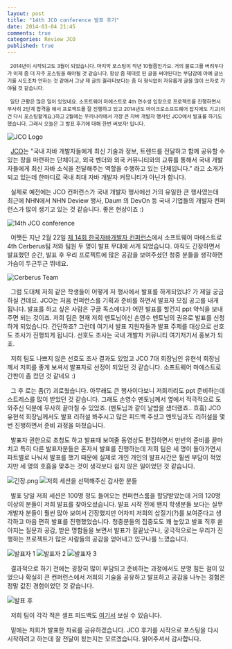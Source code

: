```yaml
---
layout: post
title: "14th JCO conference 발표 후기"
date: 2014-03-04 21:45
comments: true
categories: Review JCO
published: true
---
```


<small>&nbsp;&nbsp;2014년이 시작되고도 3월이 되었습니다. 마지막 포스팅이 작년 10월쯤인가요. 거의 블로그를 버려두다가 이제 좀 더 자주 포스팅을 해야될 것 같습니다. 항상 좀 제대로 된 글을 써야된다는 부담감에 아예 글쓰기를 시도조차 안하는 것 같애서 그냥 제 글의 퀄리티보다는 좀 더 형식없이 자유롭게 글을 많이 쓰자로 가야될 것 같습니다.

&nbsp;&nbsp;일단 근황은 많은 일이 있었네요. 소프트웨어 마에스트로 4th 연수생 입장으로 프로젝트를 진행하면서 무사히 2단계 합격을 해서 프로젝트를 잘 진행하고 있고 2014년도 마이크로소프트웨어 잡지에도 기고(이건 다시 포스팅할게요.)하고 2월에는 우리나라에서 가장 큰 자바 개발자 행사인 JCO에서 발표를 하기도 했습니다. 그래서 오늘은 그 발표 후기에 대해 한번 써보자! 입니다.</small> 

![JCO Logo](http://imageshack.com/a/img607/5356/5cld.png)
<!-- more -->

&nbsp;&nbsp;[JCO](http://www.jco.or.kr/)는 "국내 자바 개발자들에게 최신 기술과 정보, 트렌드를 전달하고 함께 공유할 수 있는 장을 마련하는 단체이고, 외국 벤더와 외국 커뮤니티와의 교류를 통해서 국내 개발자들에게 최신 자바 소식을 전달해주는 역할을 수행하고 있는 단체입니다." 라고 소개가 되고 있는데 한마디로 국내 최대 자바 개발자 커뮤니티가 아닌가 합니다.

&nbsp;&nbsp;실제로 예전에는 JCO 컨퍼런스가 국내 개발자 행사에선 거의 유일한 큰 행사였는데 최근에 NHN에서 NHN Deview 행사, Daum 의 DevOn 등 국내 기업들의 개발자 컨퍼런스가 많이 생기고 있는 것 같습니다. 좋은 현상이죠 :)

![14th JCO conference](http://imageshack.com/a/img203/6185/xtws.png)

&nbsp;&nbsp;어쨋든 지난 2월 22일 [제 14회 한국자바개발자 컨퍼런스](http://www.jcoconference.co.kr/)에서 소프트웨어 마에스트로 4th Cerberus팀 저와 팀원 두 명이 발표 무대에 서게 되었습니다. 아직도 긴장하면서 발표했던 순간, 발표 후 우리 프로젝트에 많은 공감을 보여주셨던 청중 분들을 생각하면 가슴이 두근두근 뛰네요. 

![Cerberus Team](http://imageshack.com/a/img703/8967/v3ch.png)

&nbsp;&nbsp;그럼 도대체 저희 같은 학생들이 어떻게 저 행사에서 발표를 하게되었냐? 가 제일 궁금하실 건데요. JCO는 처음 컨퍼런스를 기획과 준비를 하면서 발표자 모집 공고를 내게 됩니다. 발표를 하고 싶은 사람은 구글 독스에다가 어떤 발표를 할건지 ppt 약식을 보내주면 되는 것이죠. 저희 팀은 현재 저희 멘토님이신 손영수 멘토님의 권유로 발표를 신청하게 되었습니다. 간단하죠? 그런데 여기서 발표 지원자들과 발표 주제를 대상으로 선호도 조사가 진행되게 됩니다. 선호도 조사는 국내 개발자 커뮤니티 여기저기서 홍보가 되죠. 

&nbsp;&nbsp;저희 팀도 나쁘지 않은 선호도 조사 결과도 있었고 JCO 7대 회장님인 유현석 회장님께서 저희를 좋게 보셔서 발표자로 선정이 되었던 것 같습니다. 소프트웨어 마에스트로 간판이 좀 컸던 것 같네요 :) 

&nbsp;&nbsp;그 후 로는 좀(?) 괴로웠습니다. 아무래도 큰 행사이다보니 저희끼리도 ppt 준비하는데 스트레스를 많이 받았던 것 같습니다. 그래도 손영수 멘토님께서 옆에서 적극적으로 도와주신 덕분에 무사히 끝마칠 수 있었죠. (멘토님과 같이 날밤을 샜더랬죠.. 흐흨) JCO 유현석 회장님께서도 발표 리허설 봐주시고 많은 피드백 주셨고 멘토님과도 리허설을 몇 번 진행하면서 준비 과정을 마쳤습니다.

&nbsp;&nbsp;발표자 권한으로 초청도 하고 발표때 보여줄 동영상도 편집하면서 만반의 준비를 끝마치고 특히 다른 발표자분들은 혼자서 발표를 진행하는데 저희 팀은 세 명이 돌아가면서 파트별로 나눠서 발표를 했기 때문에 실제로 개인 개인의 발표시간은 훨씬 부담이 적었지만 세 명의 호흡을 맞추는 것이 생각보다 쉽지 않은 일이었던 것 같습니다.

![긴장.png](http://imageshack.com/a/img855/4664/k1n3.png)
![저희 세션을 선택해주신 감사한 분들](http://imageshack.com/a/img21/5013/z9qz.png)

&nbsp;&nbsp;발표 당일 저희 세션은 100명 정도 들어오는 컨퍼런스룸을 할당받았는데 거의 120명 이상의 분들이 저희 발표를 찾아오셨습니다. 발표 시작 전에 왠지 학생분들 보다는 실무 개발자 분들이 훨씬 많아 보여서 긴장했지만 어차피 저희의 삽질기(?)를 보여준다고 생각하고 마음 편히 발표를 진행했었습니다. 청중분들의 집중도도 꽤 높았고 발표 직후 쏟아지는 질문과 공감, 받은 명함들을 보면서 발표가 잘끝났구나, 궁극적으로는 우리가 진행하는 프로젝트가 많은 사람들의 공감을 얻어내고 있구나를 느꼈습니다.

![발표자 1](http://imageshack.com/a/img541/2481/g796.jpg)
![발표자 2](http://imageshack.com/a/img703/2744/72db.jpg)
![발표자 3](http://imageshack.com/a/img513/9923/fc4m.jpg)

&nbsp;&nbsp;결과적으로 하기 전에는 굉장히 많이 부담되고 준비하는 과정에서도 분명 힘든 점이 있었으나 확실히 큰 컨퍼런스에서 저희의 기술을 공유하고 발표하고 공감을 나누는 경험은 정말 값진 경험이었던 것 같습니다.

![발표 후](http://imageshack.com/a/img46/8002/e7qa.jpg)

&nbsp;&nbsp;저희 팀이 각각 적은 셀프 피드백도 [여기서](https://docs.google.com/spreadsheet/ccc?key=0AqDqphPwAZV0dHhVTGJGZFJWT1haWVRMTU1XdzFqWUE#gid=0) 보실 수 있습니다.

&nbsp;&nbsp;밑에는 저희가 발표한 자료를 공유하겠습니다. JCO 후기를 시작으로 포스팅을 다시 시작하려고 하는데 잘 전달이 됬는지는 모르겠습니다. 읽어주셔서 감사합니다.

&nbsp;
&nbsp;
<script async class="speakerdeck-embed" data-id="dab41c107f4c01311bfb5ee28cb54637" data-ratio="1.41436464088398" src="//speakerdeck.com/assets/embed.js"></script>